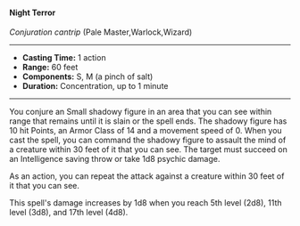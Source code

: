 #### Night Terror
*Conjuration cantrip* (Pale Master,Warlock,Wizard)
___
- **Casting Time:** 1 action
- **Range:** 60 feet
- **Components:** S, M (a pinch of salt)
- **Duration:** Concentration, up to 1 minute
---
You conjure an Small shadowy figure in an area that you can see within range that remains until it is slain or the spell ends. The shadowy figure has 10 hit Points, an Armor Class of 14 and a movement speed of 0. When you cast the spell, you can command the shadowy figure to assault the mind of a creature within 30 feet of it that you can see. The target must succeed on an Intelligence saving throw or take 1d8 psychic damage.

As an action, you can repeat the attack against a creature within 30 feet of it that you can see.

This spell's damage increases by 1d8 when you reach 5th level (2d8), 11th level (3d8), and 17th level (4d8).
